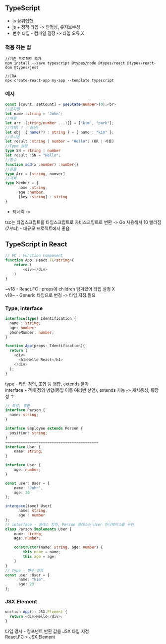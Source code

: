 <h2>TypeScript</h2>
<ul>
      <li>js 상위집합</li>
      <li> js + 정적 타입 -> 안정성, 유지보수성</li>
      <li>변수 타입 - 컴파일 결정 -> 타입 오류 X</li>
</ul>
<h3>적용 하는 법</h3>

```
//기존 프로젝트 추가
npm install --save typescript @types/node @types/react @types/react-dom @types/jest

//CRA
npx create-react-app my-app --template typescript
```

<h3>예시</h3>

```ts
const [count, setCount] = useState<number>(0);<br>
//문자열
let name :string = 'John';
//배열
let arr :(string/number ...)[] = ["kim", "park"];
//객체( ? - 옵션)
let obj :{ name(?) : string } = { name : "kim" };
//유니온
let result :string | number = "Hello"; (OR | 사용)
//Type 설정
type SN = string | number
let result :SN = "Hello";
//함수
function add(x :number) :number{}
//튜플
type Arr = [string, numver]
//객체
type Member = {
      name :string,
      age :number,
      [key :string] : string
}
```

<ul>
      <li>제네릭 -> <T></li>
</ul>

tsc는 타입스크립트를 타입스크립트로 자비스크립트로 변환 -> Go 사용해서 10 빨라짐(7부터) - 대규모 프로젝트에서 좋음

<h2>TypeScript in React</h2>

```ts
// FC : Function Component
function App: React.FC<string>{
 	return (
  		<div></div>
  	)
}
```
~v18 - React.FC : props에 children 담겨있어 타입 설정 X<br>
v18~ - Generic 타입으로 변경 -> 타입 지정 필요

<h3>Type, Interface</h3>

```ts
interface(type) Identification {
  name : string;
  age: number;
  phoneNumber: number;
}

function App(props: Identification){
  return (
    <div>
      <h1>Hello React</h1>
    </div>
  );
}
```
type - 타입 정의, 조합 등 병합, extends 불가<br>
interface - 객체 정의 병합(동입 이름 여러번 선언), extends 가능 -> 재사용성, 확장성 ↑

```ts
// 확장, 병합
interface Person {
  name: string;
}

interface Employee extends Person {
  position: string;
}
==========================================
interface User {
    name: string;
}

interface User {
    age: number;
}

const user: User = {
    name: 'John',
    age: 30
};
```

```ts
intergace(tpye) User{
      name: string,
      age : number
};
// interface - 클래스 정의, Person 클래스는 User 인터페이스를 구현
class Person implements User {
    name: string;
    age: number;

    constructor(name: string, age: number) {
        this.name = name;
        this.age = age;
    }
}
// type - 변수 정의
const user :User = {
      name: "kim",
      age: 23
};
```

<h3>JSX.Element</h3>

```ts
unction App(): JSX.Element {
  return <div>Hello</div>;
}
```
타입 명시 - 컴포넌트 반환 값을 JSX 타입 지정<br>
React.FC < JSX.Element<br>



















